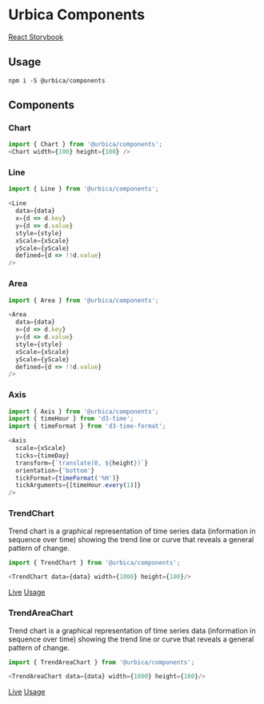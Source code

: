 # Urbica Components

[React Storybook](http://urbica.github.io/components)

## Usage

```shell
npm i -S @urbica/components
```

## Components

### Chart

```js
import { Chart } from '@urbica/components';
<Chart width={100} height={100} />
```

### Line

```js
import { Line } from '@urbica/components';

<Line
  data={data}
  x={d => d.key}
  y={d => d.value}
  style={style}
  xScale={xScale}
  yScale={yScale}
  defined={d => !!d.value}
/>
```

### Area

```js
import { Area } from '@urbica/components';

<Area
  data={data}
  x={d => d.key}
  y={d => d.value}
  style={style}
  xScale={xScale}
  yScale={yScale}
  defined={d => !!d.value}
/>
```

### Axis

```js
import { Axis } from '@urbica/components';
import { timeHour } from 'd3-time';
import { timeFormat } from 'd3-time-format';

<Axis
  scale={xScale}
  ticks={timeDay}
  transform={`translate(0, ${height})`}
  orientation={'bottom'}
  tickFormat={timeFormat('%H')}
  tickArguments={[timeHour.every(1)]}
/>
```

### TrendChart

Trend chart is a graphical representation of time series data (information in sequence over time) showing the trend line or curve that reveals a general pattern of change.

```js
import { TrendChart } from '@urbica/components';
```

```js
<TrendChart data={data} width={1000} height={100}/>
```

[Live](https://urbica.github.io/components/?selectedKind=Charts&selectedStory=TrendChart)
[Usage](https://github.com/urbica/components/blob/master/src/TrendChart)

### TrendAreaChart

Trend chart is a graphical representation of time series data (information in sequence over time) showing the trend line or curve that reveals a general pattern of change.

```js
import { TrendAreaChart } from '@urbica/components';
```

```js
<TrendAreaChart data={data} width={1000} height={100}/>
```

[Live](https://urbica.github.io/components/?selectedKind=Charts&selectedStory=TrendAreaChart)
[Usage](https://github.com/urbica/components/blob/master/src/TrendAreaChart)
